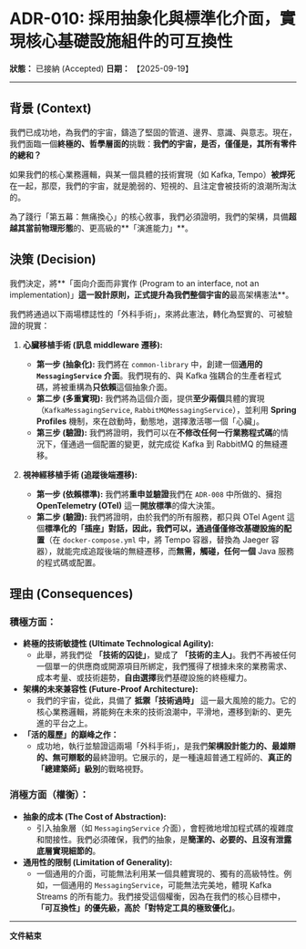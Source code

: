 # ADR-010: 採用抽象化與標準化介面，實現核心基礎設施組件的可互換性

**狀態：** 已接納 (Accepted)
**日期：** 【2025-09-19】

---

## 背景 (Context)

我們已成功地，為我們的宇宙，鑄造了堅固的管道、邊界、意識、與意志。現在，我們面臨一個**終極的、哲學層面的**挑戰：**我們的宇宙，是否，僅僅是，其所有零件的總和？**

如果我們的核心業務邏輯，與某一個具體的技術實現（如 Kafka, Tempo）**被焊死**在一起，那麼，我們的宇宙，就是脆弱的、短視的、且注定會被技術的浪潮所淘汰的。

為了踐行「第五幕：無痛換心」的核心敘事，我們必須證明，我們的架構，具備**超越其當前物理形態**的、更高級的**「演進能力」**。

## 決策 (Decision)

我們決定，將**「面向介面而非實作 (Program to an interface, not an implementation)」**這一設計原則，正式提升為我們整個宇宙的**最高架構憲法**。

我們將通過以下兩場標誌性的「外科手術」，來將此憲法，轉化為堅實的、可被驗證的現實：

1.  **心臟移植手術 (訊息 middleware 遷移):**
    *   **第一步 (抽象化):** 我們將在 `common-library` 中，創建一個**通用的 `MessagingService` 介面**。我們現有的、與 Kafka 強耦合的生產者程式碼，將被重構為**只依賴**這個抽象介面。
    *   **第二步 (多重實現):** 我們將為這個介面，提供**至少兩個**具體的實現（`KafkaMessagingService`, `RabbitMQMessagingService`），並利用 **Spring Profiles** 機制，來在啟動時，動態地，選擇激活哪一個「心臟」。
    *   **第三步 (驗證):** 我們將證明，我們可以在**不修改任何一行業務程式碼**的情況下，僅通過一個配置的變更，就完成從 Kafka 到 RabbitMQ 的無縫遷移。

2.  **視神經移植手術 (追蹤後端遷移):**
    *   **第一步 (依賴標準):** 我們將**重申並驗證**我們在 `ADR-008` 中所做的、擁抱 **OpenTelemetry (OTel)** 這一**開放標準**的偉大決策。
    *   **第二步 (驗證):** 我們將證明，由於我們的所有服務，都只與 OTel Agent 這個**標準化的「插座」**對話，因此，我們可以，通過**僅僅修改基礎設施的配置**（在 `docker-compose.yml` 中，將 Tempo 容器，替換為 Jaeger 容器），就能完成追蹤後端的無縫遷移，而**無需，觸碰，任何一個** Java 服務的程式碼或配置。

## 理由 (Consequences)

### 積極方面：

*   **終極的技術敏捷性 (Ultimate Technological Agility):**
    *   此舉，將我們從 **「技術的囚徒」**，變成了 **「技術的主人」**。我們不再被任何一個單一的供應商或開源項目所綁定，我們獲得了根據未來的業務需求、成本考量、或技術趨勢，**自由選擇**我們基礎設施的終極權力。
*   **架構的未來兼容性 (Future-Proof Architecture):**
    *   我們的宇宙，從此，具備了 **抵禦「技術過時」** 這一最大風險的能力。它的核心業務邏輯，將能夠在未來的技術浪潮中，平滑地，遷移到新的、更先進的平台之上。
*   **「活的履歷」的巔峰之作：**
    *   成功地，執行並驗證這兩場「外科手術」，是我們**架構設計能力的、最雄辯的、無可辯駁的**最終證明。它展示的，是一種遠超普通工程師的、**真正的「總建築師」級別**的戰略視野。

### 消極方面（權衡）：

*   **抽象的成本 (The Cost of Abstraction):**
    *   引入抽象層（如 `MessagingService` 介面），會輕微地增加程式碼的複雜度和間接性。我們必須確保，我們的抽象，是**簡潔的、必要的、且沒有泄露底層實現細節的**。
*   **通用性的限制 (Limitation of Generality):**
    *   一個通用的介面，可能無法利用某一個具體實現的、獨有的高級特性。例如，一個通用的 `MessagingService`，可能無法完美地，體現 Kafka Streams 的所有能力。我們接受這個權衡，因為在我們的核心目標中，**「可互換性」**的優先級，高於**「對特定工具的極致優化」**。

---
**文件結束**